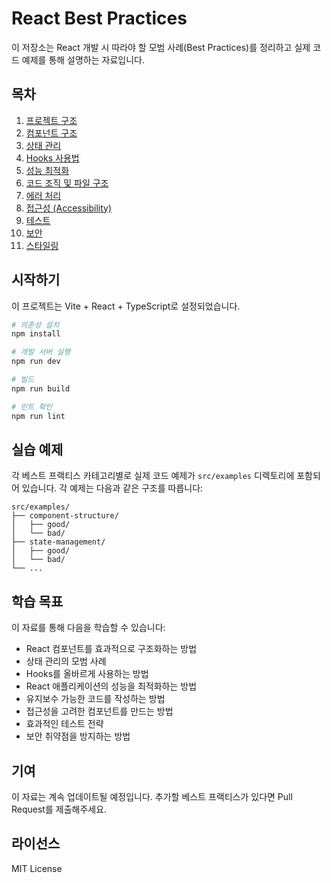 # React Best Practices

이 저장소는 React 개발 시 따라야 할 모범 사례(Best Practices)를 정리하고 실제 코드 예제를 통해 설명하는 자료입니다.

## 목차

1. [프로젝트 구조](./docs/project-structure.md)
2. [컴포넌트 구조](./docs/component-structure.md)
3. [상태 관리](./docs/state-management.md)
4. [Hooks 사용법](./docs/hooks-usage.md)
5. [성능 최적화](./docs/performance-optimization.md)
6. [코드 조직 및 파일 구조](./docs/code-organization.md)
7. [에러 처리](./docs/error-handling.md)
8. [접근성 (Accessibility)](./docs/accessibility.md)
9. [테스트](./docs/testing.md)
10. [보안](./docs/security.md)
11. [스타일링](./docs/styling.md)

## 시작하기

이 프로젝트는 Vite + React + TypeScript로 설정되었습니다.

```bash
# 의존성 설치
npm install

# 개발 서버 실행
npm run dev

# 빌드
npm run build

# 린트 확인
npm run lint
```

## 실습 예제

각 베스트 프랙티스 카테고리별로 실제 코드 예제가 `src/examples` 디렉토리에 포함되어 있습니다. 각 예제는 다음과 같은 구조를 따릅니다:

```
src/examples/
├── component-structure/
│   ├── good/
│   └── bad/
├── state-management/
│   ├── good/
│   └── bad/
└── ...
```

## 학습 목표

이 자료를 통해 다음을 학습할 수 있습니다:

- React 컴포넌트를 효과적으로 구조화하는 방법
- 상태 관리의 모범 사례
- Hooks를 올바르게 사용하는 방법
- React 애플리케이션의 성능을 최적화하는 방법
- 유지보수 가능한 코드를 작성하는 방법
- 접근성을 고려한 컴포넌트를 만드는 방법
- 효과적인 테스트 전략
- 보안 취약점을 방지하는 방법

## 기여

이 자료는 계속 업데이트될 예정입니다. 추가할 베스트 프랙티스가 있다면 Pull Request를 제출해주세요.

## 라이선스

MIT License